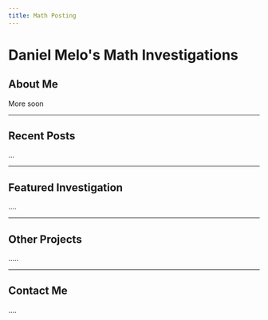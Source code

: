 ```yaml
---
title: Math Posting
---
```


# Daniel Melo's Math Investigations

## About Me

More soon

---
## Recent Posts

...

---

## Featured Investigation
....

---

## Other Projects

.....

---

## Contact Me

....

